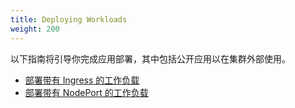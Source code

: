 ```yaml
---
title: Deploying Workloads
weight: 200
---
```


以下指南将引导你完成应用部署，其中包括公开应用以在集群外部使用。

- [部署带有 Ingress 的工作负载](./quickstart-deploy-workload-ingress)
- [部署带有 NodePort 的工作负载](./quickstart-deploy-workload-nodeport)
